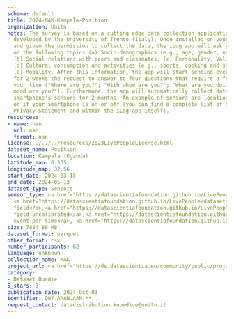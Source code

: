 ```yaml
---
schema: default
title: 2024-MAK-Kampala-Position
organization: Unitn
notes: The survey is based on a cutting edge data collection application called iLog1,
  developed by the University of Trento (Italy). Once installed on your smartphone
  and given the permission to collect the data, the iLog app will ask you information
  on the following topics (a) Socio-demographics (e.g., age, gender, nationality);
  (b) Social relations with peers and classmates; (c) Personality, Values and Competences;
  (d) Cultural consumption and activities (e.g., sports, cooking and shopping habits);
  (e) Mobility. After this information, the app will start sending every 30 minutes
  for 2 weeks the request to answer to four questions that require a few seconds of
  your time ("Where are you?"; "With whom are you?"; "What are you doing?"; and "What
  mood are you?"). Furthermore, the app will automatically collect data from your
  smartphone's sensors for 2 months. An example of sensors are location, bluetooth
  or if your smartphone is on or off (you can find a complete list of sensors in the
  Privacy Statement and within the iLog app itself).
resources:
- name: nan
  url: nan
  format: nan
license: ./../../resources/2023LivePeopleLicense.html
dataset_name: Position
location: Kampala (Uganda)
latitude_map: 0.335
longitude_map: 32.56
start_date: 2024-03-18
end_date: 2024-05-13
dataset_type: Sensors
sensor_type: <a href="https://datascientiafoundation.github.io/LivePeople/datasets/2024-MAK-Kampala-Proximity%20Event/">proximity</a>,
  <a href="https://datascientiafoundation.github.io/LivePeople/datasets/2024-MAK-Kampala-Magnetic%20Field%20Event/">magnetic
  field</a>,<a href="https://datascientiafoundation.github.io/LivePeople/datasets/2024-MAK-Kampala-Magnetic%20Field%20Uncalibrated/">magnetic
  field uncalibrated</a>,<a href="https://datascientiafoundation.github.io/LivePeople/datasets/2024-MAK-Kampala-Location%20Event%20Per%20Time/">location
  event per time</a>, <a href="https://datascientiafoundation.github.io/LivePeople/datasets/2024-MAK-Kampala-Orientation%20Event/">orientation</a>
size: 7884.80 MB
dataset_format: parquet
other_format: csv
number_participants: 62
language: unknown
collection_name: MAK
project_url: <a href="https://ds.datascientia.eu/community/public/projects/896bbb55-5ee2-4653-9b43-69cc88633ec13">https://ds.datascientia.eu/community/public/projects/896bbb55-5ee2-4653-9b43-69cc88633ec13</a>
category:
- Dataset Bundle
5_stars: 3
publication_date: 2024-Oct-03
identifier: 007.AAAN.AAN.**
request_contact: datadistribution.knowdive@unitn.it
---
```


